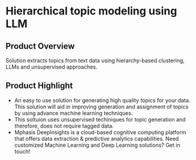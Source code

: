 # Hierarchical topic modeling using LLM

## Product Overview
Solution extracts topics from text data using hierarchy-based clustering, LLMs and unsupervised approaches.

## Product Highlight
 * An easy to use solution for generating high quality topics for your data. This solution will aid in improving generation and assignment of topics by using advance machine learning techniques.
 * This soltuion uses unsupervised techiniques for topic generation and therefore, does not require tagged data.
 * Mphasis DeepInsights is a cloud-based cognitive computing platform that offers data extraction & predictive analytics capabilities. Need customized Machine Learning and Deep Learning solutions? Get in touch!
